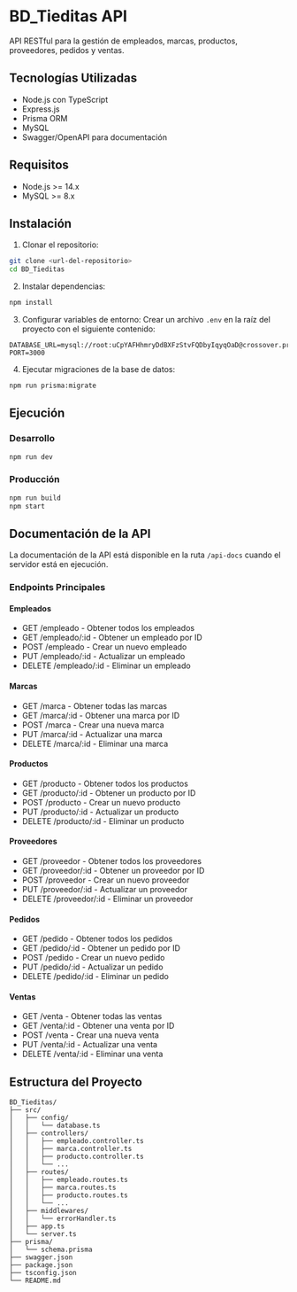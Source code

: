# BD_Tieditas API

API RESTful para la gestión de empleados, marcas, productos, proveedores, pedidos y ventas.

## Tecnologías Utilizadas

- Node.js con TypeScript
- Express.js
- Prisma ORM
- MySQL
- Swagger/OpenAPI para documentación

## Requisitos

- Node.js >= 14.x
- MySQL >= 8.x

## Instalación

1. Clonar el repositorio:
```bash
git clone <url-del-repositorio>
cd BD_Tieditas
```

2. Instalar dependencias:
```bash
npm install
```

3. Configurar variables de entorno:
Crear un archivo `.env` en la raíz del proyecto con el siguiente contenido:
```
DATABASE_URL=mysql://root:uCpYAFHhmryDdBXFzStvFQDbyIqyqOaD@crossover.proxy.rlwy.net:57061/railway
PORT=3000
```

4. Ejecutar migraciones de la base de datos:
```bash
npm run prisma:migrate
```

## Ejecución

### Desarrollo
```bash
npm run dev
```

### Producción
```bash
npm run build
npm start
```

## Documentación de la API

La documentación de la API está disponible en la ruta `/api-docs` cuando el servidor está en ejecución.

### Endpoints Principales

#### Empleados
- GET /empleado - Obtener todos los empleados
- GET /empleado/:id - Obtener un empleado por ID
- POST /empleado - Crear un nuevo empleado
- PUT /empleado/:id - Actualizar un empleado
- DELETE /empleado/:id - Eliminar un empleado

#### Marcas
- GET /marca - Obtener todas las marcas
- GET /marca/:id - Obtener una marca por ID
- POST /marca - Crear una nueva marca
- PUT /marca/:id - Actualizar una marca
- DELETE /marca/:id - Eliminar una marca

#### Productos
- GET /producto - Obtener todos los productos
- GET /producto/:id - Obtener un producto por ID
- POST /producto - Crear un nuevo producto
- PUT /producto/:id - Actualizar un producto
- DELETE /producto/:id - Eliminar un producto

#### Proveedores
- GET /proveedor - Obtener todos los proveedores
- GET /proveedor/:id - Obtener un proveedor por ID
- POST /proveedor - Crear un nuevo proveedor
- PUT /proveedor/:id - Actualizar un proveedor
- DELETE /proveedor/:id - Eliminar un proveedor

#### Pedidos
- GET /pedido - Obtener todos los pedidos
- GET /pedido/:id - Obtener un pedido por ID
- POST /pedido - Crear un nuevo pedido
- PUT /pedido/:id - Actualizar un pedido
- DELETE /pedido/:id - Eliminar un pedido

#### Ventas
- GET /venta - Obtener todas las ventas
- GET /venta/:id - Obtener una venta por ID
- POST /venta - Crear una nueva venta
- PUT /venta/:id - Actualizar una venta
- DELETE /venta/:id - Eliminar una venta

## Estructura del Proyecto

```
BD_Tieditas/
├── src/
│   ├── config/
│   │   └── database.ts
│   ├── controllers/
│   │   ├── empleado.controller.ts
│   │   ├── marca.controller.ts
│   │   ├── producto.controller.ts
│   │   └── ...
│   ├── routes/
│   │   ├── empleado.routes.ts
│   │   ├── marca.routes.ts
│   │   ├── producto.routes.ts
│   │   └── ...
│   ├── middlewares/
│   │   └── errorHandler.ts
│   ├── app.ts
│   └── server.ts
├── prisma/
│   └── schema.prisma
├── swagger.json
├── package.json
├── tsconfig.json
└── README.md
``` 